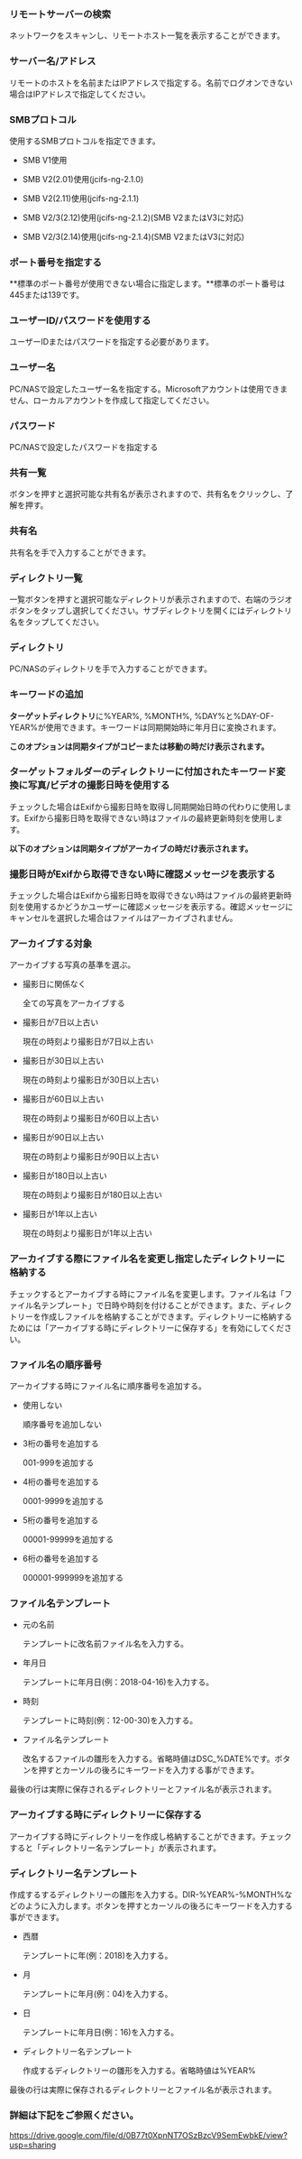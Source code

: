 ### リモートサーバーの検索

ネットワークをスキャンし、リモートホスト一覧を表示することができます。 

### サーバー名/アドレス

  リモートのホストを名前またはIPアドレスで指定する。名前でログオンできない場合はIPアドレスで指定してください。 

### SMBプロトコル

使用するSMBプロトコルを指定できます。

- SMB V1使用

- SMB V2(2.01)使用(jcifs-ng-2.1.0)

- SMB V2(2.11)使用(jcifs-ng-2.1.1)

- SMB V2/3(2.12)使用(jcifs-ng-2.1.2)(SMB V2またはV3に対応)

- SMB V2/3(2.14)使用(jcifs-ng-2.1.4)(SMB V2またはV3に対応)

### ポート番号を指定する

**標準のポート番号が使用できない場合に指定します。**標準のポート番号は445または139です。 

### ユーザーID/パスワードを使用する

ユーザーIDまたはパスワードを指定する必要があります。 

### ユーザー名

PC/NASで設定したユーザー名を指定する。Microsoftアカウントは使用できません、ローカルアカウントを作成して指定してください。 

### パスワード

PC/NASで設定したパスワードを指定する 

### 共有一覧

ボタンを押すと選択可能な共有名が表示されますので、共有名をクリックし、了解を押す。 

### 共有名

共有名を手で入力することができます。 

### ディレクトリ一覧

一覧ボタンを押すと選択可能なディレクトリが表示されますので、右端のラジオボタンをタップし選択してください。サブディレクトリを開くにはディレクトリ名をタップしてください。 

### ディレクトリ

PC/NASのディレクトリを手で入力することができます。 

### キーワードの追加

**ターゲットディレクトリ**に%YEAR%, %MONTH%, %DAY%と%DAY-OF-YEAR%が使用できます。キーワードは同期開始時に年月日に変換されます。

 

**このオプションは同期タイプがコピーまたは移動の時だけ表示されます。**

### ターゲットフォルダーのディレクトリーに付加されたキーワード変換に写真/ビデオの撮影日時を使用する

チェックした場合はExifから撮影日時を取得し同期開始日時の代わりに使用します。Exifから撮影日時を取得できない時はファイルの最終更新時刻を使用します。

 

**以下のオプションは同期タイプがアーカイブの時だけ表示されます。**

### 撮影日時がExifから取得できない時に確認メッセージを表示する

チェックした場合はExifから撮影日時を取得できない時はファイルの最終更新時刻を使用するかどうかユーザーに確認メッセージを表示する。確認メッセージにキャンセルを選択した場合はファイルはアーカイブされません。 

### アーカイブする対象

アーカイブする写真の基準を選ぶ。

- 撮影日に関係なく

  全ての写真をアーカイブする

- 撮影日が7日以上古い

  現在の時刻より撮影日が7日以上古い

- 撮影日が30日以上古い

  現在の時刻より撮影日が30日以上古い

- 撮影日が60日以上古い

  現在の時刻より撮影日が60日以上古い

- 撮影日が90日以上古い

  現在の時刻より撮影日が90日以上古い

- 撮影日が180日以上古い

  現在の時刻より撮影日が180日以上古い

- 撮影日が1年以上古い

  現在の時刻より撮影日が1年以上古い

 

### アーカイブする際にファイル名を変更し指定したディレクトリーに格納する

チェックするとアーカイブする時にファイル名を変更します。ファイル名は「ファイル名テンプレート」で日時や時刻を付けることができます。また、ディレクトリーを作成しファイルを格納することができます。ディレクトリーに格納するためには「アーカイブする時にディレクトリーに保存する」を有効にしてください。 

### ファイル名の順序番号

アーカイブする時にファイル名に順序番号を追加する。

- 使用しない

  順序番号を追加しない

- 3桁の番号を追加する

  001-999を追加する

- 4桁の番号を追加する

  0001-9999を追加する

- 5桁の番号を追加する

  00001-99999を追加する

- 6桁の番号を追加する

  000001-999999を追加する 

### ファイル名テンプレート

- 元の名前

  テンプレートに改名前ファイル名を入力する。

- 年月日

  テンプレートに年月日(例：2018-04-16)を入力する。

- 時刻

  テンプレートに時刻(例：12-00-30)を入力する。

- ファイル名テンプレート

  改名するファイルの雛形を入力する。省略時値はDSC_%DATE%です。ボタンを押すとカーソルの後ろにキーワードを入力する事ができます。



最後の行は実際に保存されるディレクトリーとファイル名が表示されます。

### アーカイブする時にディレクトリーに保存する

アーカイブする時にディレクトリーを作成し格納することができます。チェックすると「ディレクトリー名テンプレート」が表示されます。 

### ディレクトリー名テンプレート

作成するするディレクトリーの雛形を入力する。DIR-%YEAR%-%MONTH%などのように入力します。ボタンを押すとカーソルの後ろにキーワードを入力する事ができます。

- 西暦

  テンプレートに年(例：2018)を入力する。

- 月

  テンプレートに年月(例：04)を入力する。

- 日

  テンプレートに年月日(例：16)を入力する。

- ディレクトリー名テンプレート

  作成するディレクトリーの雛形を入力する。省略時値は%YEAR%



最後の行は実際に保存されるディレクトリーとファイル名が表示されます。


### 詳細は下記をご参照ください。

https://drive.google.com/file/d/0B77t0XpnNT7OSzBzcV9SemEwbkE/view?usp=sharing

 